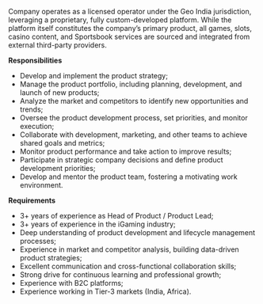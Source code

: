 Company operates as a licensed operator under the Geo India jurisdiction,
leveraging a proprietary, fully custom-developed platform. While the platform
itself constitutes the company’s primary product, all games, slots, casino
content, and Sportsbook services are sourced and integrated from external
third-party providers.

**Responsibilities**

  * Develop and implement the product strategy;
  * Manage the product portfolio, including planning, development, and launch of new products;
  * Analyze the market and competitors to identify new opportunities and trends;
  * Oversee the product development process, set priorities, and monitor execution;
  * Collaborate with development, marketing, and other teams to achieve shared goals and metrics;
  * Monitor product performance and take action to improve results;
  * Participate in strategic company decisions and define product development priorities;
  * Develop and mentor the product team, fostering a motivating work environment.

**Requirements**

  * 3+ years of experience as Head of Product / Product Lead;
  * 3+ years of experience in the iGaming industry;
  * Deep understanding of product development and lifecycle management processes;
  * Experience in market and competitor analysis, building data-driven product strategies;
  * Excellent communication and cross-functional collaboration skills;
  * Strong drive for continuous learning and professional growth;
  * Experience with B2C platforms;
  * Experience working in Tier-3 markets (India, Africa).